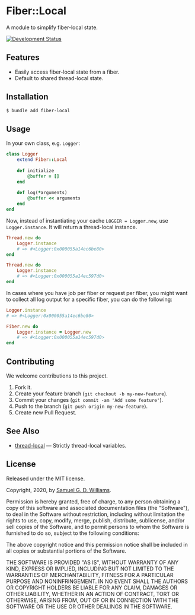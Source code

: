 # Fiber::Local

A module to simplify fiber-local state.

[![Development Status](https://github.com/socketry/fiber-local/workflows/Development/badge.svg)](https://github.com/socketry/fiber-local/actions?workflow=Development)

## Features

  - Easily access fiber-local state from a fiber.
  - Default to shared thread-local state.

## Installation

``` bash
$ bundle add fiber-local
```

## Usage

In your own class, e.g. `Logger`:

``` ruby
class Logger
	extend Fiber::Local
	
	def initialize
		@buffer = []
	end
	
	def log(*arguments)
		@buffer << arguments
	end
end
```

Now, instead of instantiating your cache `LOGGER = Logger.new`, use `Logger.instance`. It will return a thread-local instance.

``` ruby
Thread.new do
	Logger.instance
	# => #<Logger:0x000055a14ec6be80>
end

Thread.new do
	Logger.instance
	# => #<Logger:0x000055a14ec597d0>
end
```

In cases where you have job per fiber or request per fiber, you might want to collect all log output for a specific fiber, you can do the following:

``` ruby
Logger.instance
# => #<Logger:0x000055a14ec6be80>

Fiber.new do
	Logger.instance = Logger.new
	# => #<Logger:0x000055a14ec597d0>
end
```

## Contributing

We welcome contributions to this project.

1.  Fork it.
2.  Create your feature branch (`git checkout -b my-new-feature`).
3.  Commit your changes (`git commit -am 'Add some feature'`).
4.  Push to the branch (`git push origin my-new-feature`).
5.  Create new Pull Request.

## See Also

  - [thread-local](https://github.com/socketry/thread-local) — Strictly thread-local variables.

## License

Released under the MIT license.

Copyright, 2020, by [Samuel G. D. Williams](https://www.codeotaku.com).

Permission is hereby granted, free of charge, to any person obtaining a copy
of this software and associated documentation files (the "Software"), to deal
in the Software without restriction, including without limitation the rights
to use, copy, modify, merge, publish, distribute, sublicense, and/or sell
copies of the Software, and to permit persons to whom the Software is
furnished to do so, subject to the following conditions:

The above copyright notice and this permission notice shall be included in
all copies or substantial portions of the Software.

THE SOFTWARE IS PROVIDED "AS IS", WITHOUT WARRANTY OF ANY KIND, EXPRESS OR
IMPLIED, INCLUDING BUT NOT LIMITED TO THE WARRANTIES OF MERCHANTABILITY,
FITNESS FOR A PARTICULAR PURPOSE AND NONINFRINGEMENT. IN NO EVENT SHALL THE
AUTHORS OR COPYRIGHT HOLDERS BE LIABLE FOR ANY CLAIM, DAMAGES OR OTHER
LIABILITY, WHETHER IN AN ACTION OF CONTRACT, TORT OR OTHERWISE, ARISING FROM,
OUT OF OR IN CONNECTION WITH THE SOFTWARE OR THE USE OR OTHER DEALINGS IN
THE SOFTWARE.
